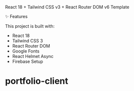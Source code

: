 React 18 + Tailwind CSS v3 + React Router DOM v6 Template

✨ Features

This project is built with:

- React 18  
- Tailwind CSS 3  
- React Router DOM  
- Google Fonts
- React Helmet Async
- Firebase Setup

# portfolio-client
